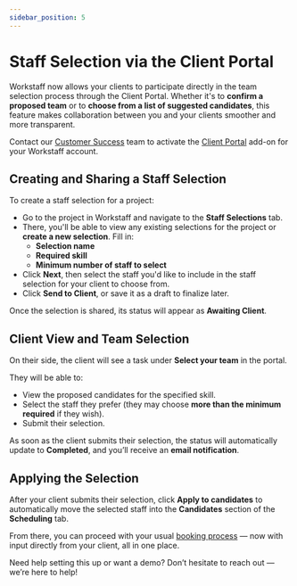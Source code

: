 ```yaml
---
sidebar_position: 5
---
```


# Staff Selection via the Client Portal

Workstaff now allows your clients to participate directly in the team selection process through the Client Portal. Whether it's to **confirm a proposed team** or to **choose from a list of suggested candidates**, this feature makes collaboration between you and your clients smoother and more transparent.

Contact our [Customer Success](mailto:customer.success@workstaff.app) team to activate the [Client Portal](./client-portal.md) add-on for your Workstaff account.

## Creating and Sharing a Staff Selection

To create a staff selection for a project:

- Go to the project in Workstaff and navigate to the **Staff Selections** tab.  
- There, you'll be able to view any existing selections for the project or **create a new selection**. Fill in:
  - **Selection name**
  - **Required skill**
  - **Minimum number of staff to select**
- Click **Next**, then select the staff you'd like to include in the staff selection for your client to choose from.
- Click **Send to Client**, or save it as a draft to finalize later.

Once the selection is shared, its status will appear as **Awaiting Client**.

## Client View and Team Selection

On their side, the client will see a task under **Select your team** in the portal.

They will be able to:
- View the proposed candidates for the specified skill.
- Select the staff they prefer (they may choose **more than the minimum required** if they wish).
- Submit their selection.

As soon as the client submits their selection, the status will automatically update to **Completed**, and you’ll receive an **email notification**.

## Applying the Selection

After your client submits their selection, click **Apply to candidates** to automatically move the selected staff into the **Candidates** section of the **Scheduling** tab.

From there, you can proceed with your usual [booking process](../scheduling/book.md#booking-staff-using-the-candidates-organizer) — now with input directly from your client, all in one place.

Need help setting this up or want a demo? Don’t hesitate to reach out — we’re here to help!